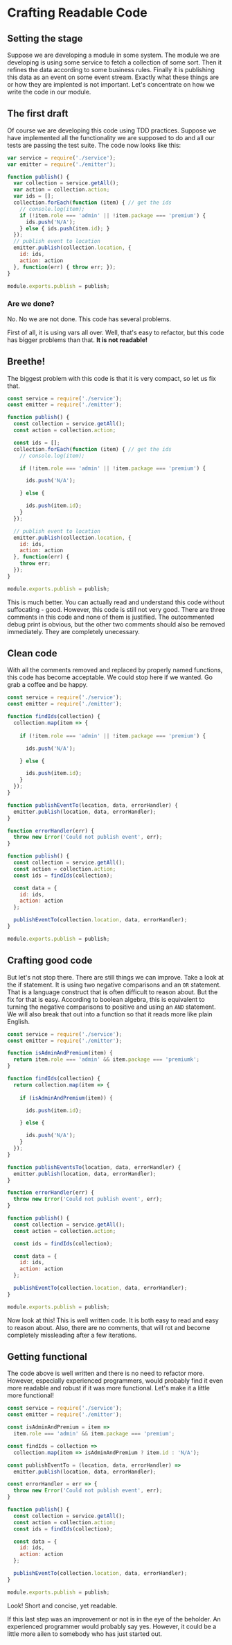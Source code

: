 # Crafting Readable Code

## Setting the stage
Suppose we are developing a module in some system. 
The module we are developing is using some service to fetch a collection of some sort.
Then it refines the data according to some business rules. 
Finally it is publishing this data as an event on some event stream.
Exactly what these things are or how they are implented is not important. 
Let's concentrate on how we write the code in our module.

## The first draft
Of course we are developing this code using TDD practices. 
Suppose we have implemented all the functionality we are supposed to do and all our tests are passing the test suite.
The code now looks like this:

```javascript
var service = require('./service');
var emitter = require('./emitter');

function publish() {
  var collection = service.getAll(); 
  var action = collection.action;
  var ids = [];
  collection.forEach(function (item) { // get the ids
    // console.log(item);
    if (!item.role === 'admin' || !item.package === 'premium') {
      ids.push('N/A');
    } else { ids.push(item.id); }
  });
  // publish event to location
  emitter.publish(collection.location, {
    id: ids,
    action: action
  }, function(err) { throw err; });
}

module.exports.publish = publish;
```

### Are we done?
No. No we are not done. This code has several problems. 

First of all, it is using vars all over. Well, that's easy to refactor, but this code has bigger problems than that.
__It is not readable!__


## Breethe!
The biggest problem with this code is that it is very compact, so let us fix that.

```javascript
const service = require('./service');
const emitter = require('./emitter');

function publish() {
  const collection = service.getAll(); 
  const action = collection.action;

  const ids = [];
  collection.forEach(function (item) { // get the ids
    // console.log(item);

    if (!item.role === 'admin' || !item.package === 'premium') {

      ids.push('N/A'); 

    } else { 

      ids.push(item.id);
    }
  });

  // publish event to location
  emitter.publish(collection.location, {
    id: ids,
    action: action
  }, function(err) { 
    throw err; 
  });
}

module.exports.publish = publish;
```

This is much better. You can actually read and understand this code without suffocating - good.
However, this code is still not very good.
There are three comments in this code and none of them is justified.
The outcommented debug print is obvious, but the other two comments should also be removed immediately.
They are completely unecessary.

## Clean code

With all the comments removed and replaced by properly named functions, this code has become acceptable.
We could stop here if we wanted. Go grab a coffee and be happy.

```javascript
const service = require('./service');
const emitter = require('./emitter');

function findIds(collection) {
  collection.map(item => {
    
    if (!item.role === 'admin' || !item.package === 'premium') {

      ids.push('N/A'); 

    } else { 

      ids.push(item.id);
    }
  });
}

function publishEventTo(location, data, errorHandler) {
  emitter.publish(location, data, errorHandler);
}

function errorHandler(err) {
  throw new Error('Could not publish event', err);
}

function publish() {
  const collection = service.getAll(); 
  const action = collection.action;
  const ids = findIds(collection);

  const data = {
    id: ids,
    action: action
  };

  publishEventTo(collection.location, data, errorHandler);
}

module.exports.publish = publish;
```

## Crafting good code
But let's not stop there. There are still things we can improve. 
Take a look at the if statement. It is using two negative comparisons and an `OR` statement.
That is a language construct that is often difficult to reason about. But the fix for that is easy. 
According to boolean algebra, this is equivalent to turning the negative comparisons to positive and using an `AND` statement.
We will also break that out into a function so that it reads more like plain English.

```javascript
const service = require('./service');
const emitter = require('./emitter');

function isAdminAndPremium(item) {
  return item.role === 'admin' && item.package === 'premiumk';
}

function findIds(collection) {
  return collection.map(item => {
    
    if (isAdminAndPremium(item)) {

      ids.push(item.id);

    } else { 

      ids.push('N/A'); 
    }
  });
}

function publishEventsTo(location, data, errorHandler) {
  emitter.publish(location, data, errorHandler);
}

function errorHandler(err) {
  throw new Error('Could not publish event', err);
}

function publish() {
  const collection = service.getAll(); 
  const action = collection.action;

  const ids = findIds(collection);

  const data = {
    id: ids,
    action: action
  };

  publishEventTo(collection.location, data, errorHandler);
}

module.exports.publish = publish;
```

Now look at this! This is well written code. It is both easy to read and easy to reason about. 
Also, there are no comments, that will rot and become completely missleading after a few iterations.

## Getting functional
The code above is well written and there is no need to refactor more.
However, especially experienced programmers, would probably find it even more readable and robust if it was more functional.
Let's make it a little more functional!

```javascript
const service = require('./service');
const emitter = require('./emitter');

const isAdminAndPremium = item => 
  item.role === 'admin' && item.package === 'premium';

const findIds = collection =>
  collection.map(item => isAdminAndPremium ? item.id : 'N/A');

const publishEventTo = (location, data, errorHandler) =>
  emitter.publish(location, data, errorHandler);

const errorHandler = err => {
  throw new Error('Could not publish event', err);
}

function publish() {
  const collection = service.getAll(); 
  const action = collection.action;
  const ids = findIds(collection);

  const data = {
    id: ids,
    action: action
  };

  publishEventTo(collection.location, data, errorHandler);
}

module.exports.publish = publish;
```

Look! Short and concise, yet readable.

If this last step was an improvement or not is in the eye of the beholder. An experienced programmer would probably say yes. 
However, it could be a little more ailen to somebody who has just started out.
